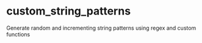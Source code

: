 # custom_string_patterns
Generate random and incrementing string patterns using regex and custom functions
